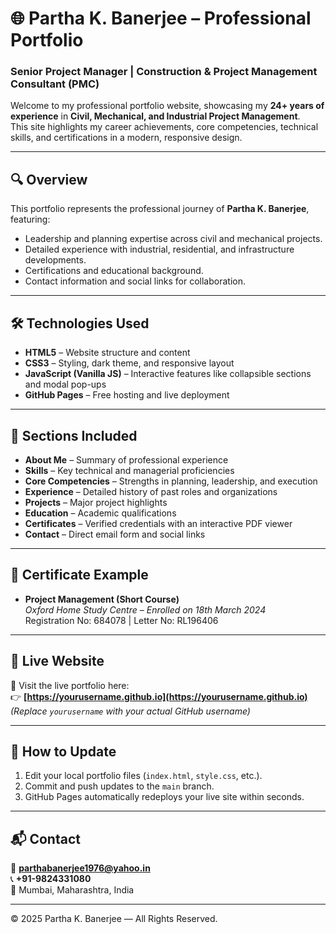 # 🌐 Partha K. Banerjee – Professional Portfolio

### Senior Project Manager | Construction & Project Management Consultant (PMC)

Welcome to my professional portfolio website, showcasing my **24+ years of experience** in **Civil, Mechanical, and Industrial Project Management**.  
This site highlights my career achievements, core competencies, technical skills, and certifications in a modern, responsive design.

---

## 🔍 Overview
This portfolio represents the professional journey of **Partha K. Banerjee**, featuring:
- Leadership and planning expertise across civil and mechanical projects.
- Detailed experience with industrial, residential, and infrastructure developments.
- Certifications and educational background.
- Contact information and social links for collaboration.

---

## 🛠️ Technologies Used
- **HTML5** – Website structure and content
- **CSS3** – Styling, dark theme, and responsive layout
- **JavaScript (Vanilla JS)** – Interactive features like collapsible sections and modal pop-ups
- **GitHub Pages** – Free hosting and live deployment

---

## 📂 Sections Included
- **About Me** – Summary of professional experience  
- **Skills** – Key technical and managerial proficiencies  
- **Core Competencies** – Strengths in planning, leadership, and execution  
- **Experience** – Detailed history of past roles and organizations  
- **Projects** – Major project highlights  
- **Education** – Academic qualifications  
- **Certificates** – Verified credentials with an interactive PDF viewer  
- **Contact** – Direct email form and social links  

---

## 🧾 Certificate Example
- **Project Management (Short Course)**  
  *Oxford Home Study Centre – Enrolled on 18th March 2024*  
  Registration No: 684078 | Letter No: RL196406  

---

## 🚀 Live Website
🔗 Visit the live portfolio here:  
👉 **[https://yourusername.github.io](https://yourusername.github.io)**  
*(Replace `yourusername` with your actual GitHub username)*

---

## 🧩 How to Update
1. Edit your local portfolio files (`index.html`, `style.css`, etc.).
2. Commit and push updates to the `main` branch.
3. GitHub Pages automatically redeploys your live site within seconds.

---

## 📬 Contact
📧 **parthabanerjee1976@yahoo.in**  
📞 **+91-9824331080**  
📍 Mumbai, Maharashtra, India  

---

© 2025 Partha K. Banerjee — All Rights Reserved.
